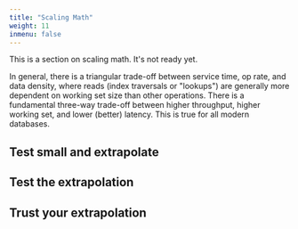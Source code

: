 ```yaml
---
title: "Scaling Math"
weight: 11
inmenu: false
---
```


This is a section on scaling math. It's not ready yet.


In general, there is a triangular trade-off between service time, op rate, and data density,
where reads (index traversals or "lookups") are generally more dependent on working set size than
other operations. There is a fundamental three-way trade-off between higher throughput, higher
working set, and lower (better) latency. This is true for all modern databases.  

## Test small and extrapolate

## Test the extrapolation

## Trust your extrapolation

